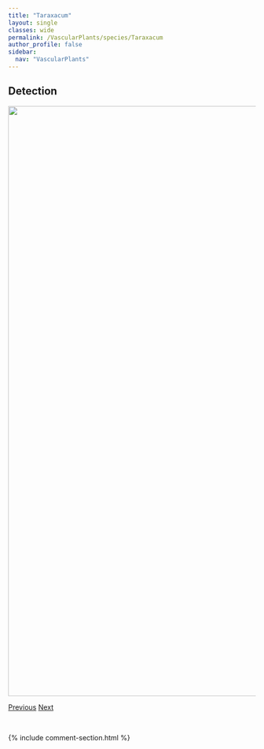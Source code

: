 ```yaml
---
title: "Taraxacum"
layout: single
classes: wide
permalink: /VascularPlants/species/Taraxacum
author_profile: false
sidebar:
  nav: "VascularPlants"
---
```


<h2>Detection</h2>

<a href="https://drive.google.com/uc?export=view&id=1sxr6w-fOy4kTYC4HKhge6PIZAHZhGtry">
<img src="https://drive.google.com/uc?export=view&id=1sxr6w-fOy4kTYC4HKhge6PIZAHZhGtry" height = "1200" width = "800">
</a>


<a href="/DevelopmentWebsite/VascularPlants/species/TanacetumVulgare" class="pagination--pager" title="Tanacetum vulgare">Previous</a> <a href="/DevelopmentWebsite/VascularPlants/species/TaraxacumCeratophorum" class="pagination--pager" title="Taraxacum ceratophorum">Next</a>

<p>&nbsp;</p>

{% include comment-section.html %}
